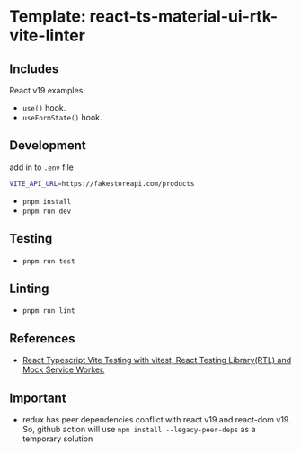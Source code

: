 # Template: react-ts-material-ui-rtk-vite-linter

## Includes

React v19 examples:

- `use()` hook.
- `useFormState()` hook.

## Development

add in to `.env` file

```bash
VITE_API_URL=https://fakestoreapi.com/products
```

- `pnpm install`
- `pnpm run dev`

## Testing

- `pnpm run test`

## Linting

- `pnpm run lint`

## References

- [React Typescript Vite Testing with vitest, React Testing Library(RTL) and Mock Service Worker.](https://medium.com/@kimtai.developer/react-typescript-vite-testing-with-vitest-react-testing-library-rtl-and-mock-service-worker-6f5790eedf84)

## Important

- redux has peer dependencies conflict with react v19 and react-dom v19. So, github action will use `npm install --legacy-peer-deps` as a temporary solution
